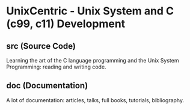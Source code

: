 # UnixCentric - Unix System and C (c99, c11) Development

## src (Source Code)

Learning the art of the C language programming and the Unix System Programming:
reading and writing code.

## doc (Documentation)

A lot of documentation: articles, talks, full books, tutorials, bibliography.
